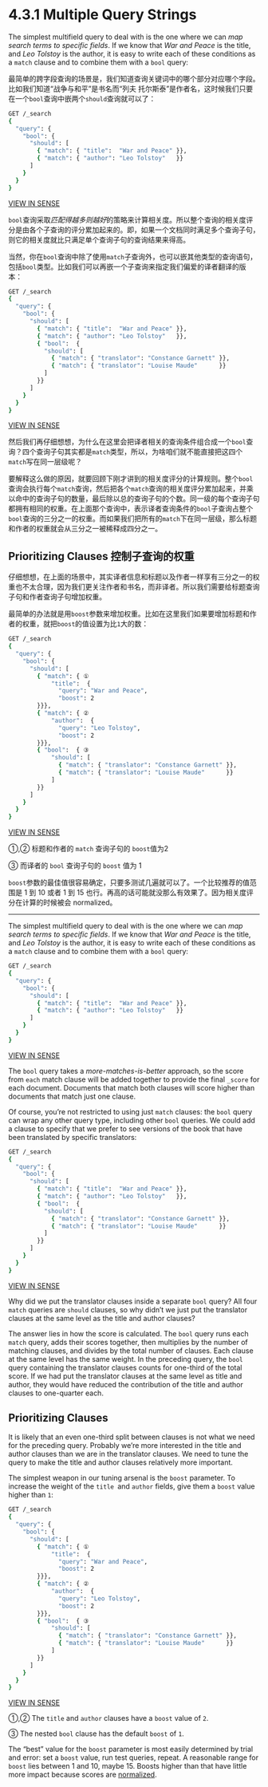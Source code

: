 # 4.3.1 Multiple Query Strings

The simplest multifield query to deal with is the one where we can *map search terms to specific fields*. If we know that *War and Peace* is the title, and *Leo Tolstoy* is the author, it is easy to write each of these conditions as a `match` clause and to combine them with a `bool` query:

最简单的跨字段查询的场景是，我们知道查询关键词中的哪个部分对应哪个字段。比如我们知道“战争与和平”是书名而“列夫 托尔斯泰”是作者名，这时候我们只要在一个`bool`查询中嵌两个`should`查询就可以了：

```bash
GET /_search
{
  "query": {
    "bool": {
      "should": [
        { "match": { "title":  "War and Peace" }},
        { "match": { "author": "Leo Tolstoy"   }}
      ]
    }
  }
}
```

[VIEW IN SENSE](http://localhost:5601/app/sense/?load_from=https://www.elastic.co/guide/en/elasticsearch/guide/current/snippets/110_Multi_Field_Search/05_Multiple_query_strings.json)

`bool`查询采取*匹配得越多则越好*的策略来计算相关度。所以整个查询的相关度评分是由各个子查询的评分累加起来的。即，如果一个文档同时满足多个查询子句，则它的相关度就比只满足单个查询子句的查询结果来得高。

当然，你在`bool`查询中除了使用`match`子查询外，也可以嵌其他类型的查询语句，包括`bool`类型。比如我们可以再嵌一个子查询来指定我们偏爱的译者翻译的版本：

```bash
GET /_search
{
  "query": {
    "bool": {
      "should": [
        { "match": { "title":  "War and Peace" }},
        { "match": { "author": "Leo Tolstoy"   }},
        { "bool":  {
          "should": [
            { "match": { "translator": "Constance Garnett" }},
            { "match": { "translator": "Louise Maude"      }}
          ]
        }}
      ]
    }
  }
}
```

[VIEW IN SENSE](http://localhost:5601/app/sense/?load_from=https://www.elastic.co/guide/en/elasticsearch/guide/current/snippets/110_Multi_Field_Search/05_Multiple_query_strings.json)

然后我们再仔细想想，为什么在这里会把译者相关的查询条件组合成一个`bool`查询？四个查询子句其实都是`match`类型，所以，为啥咱们就不能直接把这四个`match`写在同一层级呢？

要解释这么做的原因，就要回顾下刚才讲到的相关度评分的计算规则。整个`bool`查询会执行每个`match`查询，然后把各个`match`查询的相关度评分累加起来，并乘以命中的查询子句的数量，最后除以总的查询子句的个数。同一级的每个查询子句都拥有相同的权重。在上面那个查询中，表示译者查询条件的`bool`子查询占整个`bool`查询的三分之一的权重。而如果我们把所有的`match`下在同一层级，那么标题和作者的权重就会从三分之一被稀释成四分之一。

## Prioritizing Clauses 控制子查询的权重

仔细想想，在上面的场景中，其实译者信息和标题以及作者一样享有三分之一的权重也不太合理，因为我们更关注作者和书名，而非译者。所以我们需要给标题查询子句和作者查询子句增加权重。

最简单的办法就是用`boost`参数来增加权重。比如在这里我们如果要增加标题和作者的权重，就把`boost`的值设置为比`1`大的数：

```bash
GET /_search
{
  "query": {
    "bool": {
      "should": [
        { "match": { ①
            "title":  {
              "query": "War and Peace",
              "boost": 2
        }}},
        { "match": { ②
            "author":  {
              "query": "Leo Tolstoy",
              "boost": 2
        }}},
        { "bool":  { ③
            "should": [
              { "match": { "translator": "Constance Garnett" }},
              { "match": { "translator": "Louise Maude"      }}
            ]
        }}
      ]
    }
  }
}
```

[VIEW IN SENSE](http://localhost:5601/app/sense/?load_from=https://www.elastic.co/guide/en/elasticsearch/guide/current/snippets/110_Multi_Field_Search/05_Multiple_query_strings.json)
 

①,② 标题和作者的 `match` 查询子句的 `boost`值为2

③ 而译者的 `bool` 查询子句的 `boost` 值为 1

`boost`参数的最佳值很容易确定，只要多测试几遍就可以了。一个比较推荐的值范围是 1 到 10 或者 1 到 15 也行。再高的话可能就没那么有效果了。因为相关度评分在计算的时候被会 normalized。

***

The simplest multifield query to deal with is the one where we can *map search terms to specific fields*. If we know that *War and Peace* is the title, and *Leo Tolstoy* is the author, it is easy to write each of these conditions as a `match` clause and to combine them with a `bool` query:

```bash
GET /_search
{
  "query": {
    "bool": {
      "should": [
        { "match": { "title":  "War and Peace" }},
        { "match": { "author": "Leo Tolstoy"   }}
      ]
    }
  }
}
```

[VIEW IN SENSE](http://localhost:5601/app/sense/?load_from=https://www.elastic.co/guide/en/elasticsearch/guide/current/snippets/110_Multi_Field_Search/05_Multiple_query_strings.json)

The `bool` query takes a *more-matches-is-better* approach, so the score from `each` match clause will be added together to provide the final `_score` for each document. Documents that match both clauses will score higher than documents that match just one clause.

Of course, you’re not restricted to using just `match` clauses: the `bool` query can wrap any other query type, including other `bool` queries. We could add a clause to specify that we prefer to see versions of the book that have been translated by specific translators:

```bash
GET /_search
{
  "query": {
    "bool": {
      "should": [
        { "match": { "title":  "War and Peace" }},
        { "match": { "author": "Leo Tolstoy"   }},
        { "bool":  {
          "should": [
            { "match": { "translator": "Constance Garnett" }},
            { "match": { "translator": "Louise Maude"      }}
          ]
        }}
      ]
    }
  }
}
```

[VIEW IN SENSE](http://localhost:5601/app/sense/?load_from=https://www.elastic.co/guide/en/elasticsearch/guide/current/snippets/110_Multi_Field_Search/05_Multiple_query_strings.json)

Why did we put the translator clauses inside a separate `bool` query? All four `match` queries are `should` clauses, so why didn’t we just put the translator clauses at the same level as the title and author clauses?

The answer lies in how the score is calculated. The `bool` query runs each `match` query, adds their scores together, then multiplies by the number of matching clauses, and divides by the total number of clauses. Each clause at the same level has the same weight. In the preceding query, the `bool` query containing the translator clauses counts for one-third of the total score. If we had put the translator clauses at the same level as title and author, they would have reduced the contribution of the title and author clauses to one-quarter each.

## Prioritizing Clauses
It is likely that an even one-third split between clauses is not what we need for the preceding query. Probably we’re more interested in the title and author clauses than we are in the translator clauses. We need to tune the query to make the title and author clauses relatively more important.

The simplest weapon in our tuning arsenal is the `boost` parameter. To increase the weight of the `title `and `author` fields, give them a `boost` value higher than `1`:

```bash
GET /_search
{
  "query": {
    "bool": {
      "should": [
        { "match": { ①
            "title":  {
              "query": "War and Peace",
              "boost": 2
        }}},
        { "match": { ②
            "author":  {
              "query": "Leo Tolstoy",
              "boost": 2
        }}},
        { "bool":  { ③
            "should": [
              { "match": { "translator": "Constance Garnett" }},
              { "match": { "translator": "Louise Maude"      }}
            ]
        }}
      ]
    }
  }
}
```

[VIEW IN SENSE](http://localhost:5601/app/sense/?load_from=https://www.elastic.co/guide/en/elasticsearch/guide/current/snippets/110_Multi_Field_Search/05_Multiple_query_strings.json)
 

①,② The `title` and `author` clauses have a `boost` value of `2`.

③ The nested `bool` clause has the default `boost` of `1`.

The “best” value for the `boost` parameter is most easily determined by trial and error: set a `boost` value, run test queries, repeat. A reasonable range for `boost` lies between 1 and 10, maybe 15. Boosts higher than that have little more impact because scores are [normalized](https://www.elastic.co/guide/en/elasticsearch/guide/current/_boosting_query_clauses.html#boost-normalization).